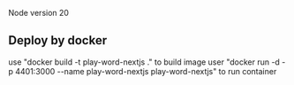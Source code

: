 Node version 20

## Deploy by docker
use "docker build -t play-word-nextjs ." to build image
user "docker run -d -p 4401:3000 --name play-word-nextjs play-word-nextjs" to run container